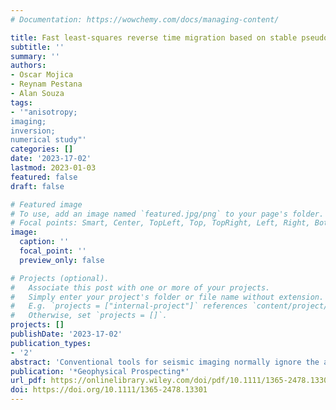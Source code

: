 ```yaml
---
# Documentation: https://wowchemy.com/docs/managing-content/

title: Fast least-squares reverse time migration based on stable pseudo-acoustic wave equations for tilted transverse isotropic media
subtitle: ''
summary: ''
authors:
- Oscar Mojica
- Reynam Pestana
- Alan Souza
tags:
- '"anisotropy;
imaging;
inversion;
numerical study"'
categories: []
date: '2023-17-02'
lastmod: 2023-01-03
featured: false
draft: false

# Featured image
# To use, add an image named `featured.jpg/png` to your page's folder.
# Focal points: Smart, Center, TopLeft, Top, TopRight, Left, Right, BottomLeft, Bottom, BottomRight.
image:
  caption: ''
  focal_point: ''
  preview_only: false

# Projects (optional).
#   Associate this post with one or more of your projects.
#   Simply enter your project's folder or file name without extension.
#   E.g. `projects = ["internal-project"]` references `content/project/deep-learning/index.md`.
#   Otherwise, set `projects = []`.
projects: []
publishDate: '2023-17-02'
publication_types:
- '2'
abstract: 'Conventional tools for seismic imaging normally ignore the anisotropy of the media to produce images of the subsurface, and such omission reduces the quality of the images. Therefore, it is necessary to develop methods which account for subsurface anisotropic properties in order to produce more accurate images. In this paper, we present a least-squares reverse time migration based on the coupled pseudo-acoustic equations for tilted transverse isotropic media. Thus, from the stable pseudo-acoustic wave equation for such media, we derive the linearized modelling (Born modelling) and adjoint migration operators to implement a least-squares reverse time migration. Then, to save time and effort on development, while ensuring optimal performance of the inversion, we based our implementation on the domain-specific language Devito, which, in turn, allowed us to easily verify the correctness of the developed operators. Synthetic examples demonstrate the validity of our approach in dealing with tilted transverse isotropic media.'
publication: '*Geophysical Prospecting*'
url_pdf: https://onlinelibrary.wiley.com/doi/pdf/10.1111/1365-2478.13301
doi: https://doi.org/10.1111/1365-2478.13301
---
```

